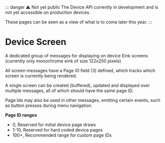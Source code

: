 ::: danger ⚠️ Not yet public
The Device API currently in development and is not yet accessible on production devices.

These pages can be seen as a view of what is to come later this year.
:::

# Device Screen

A dedicated group of messages for displaying on device Eink screens (currently only monochrome eink of size 122x250 pixels)

All screen messages have a Page ID field (3) defined, which tracks which screen is currently being rendered.

A single screen can be created (buffered), updated and displayed over multiple messages, all of which should have the same page ID.

Page Ids may also be used in other messages, emitting certain events, such as button presses during menu navigation.

**Page ID ranges**
 - 0, Reserved for initial device page draws
 - 1-10, Reserved for hard coded device pages
 - 100+, Recommended range for custom page IDs
